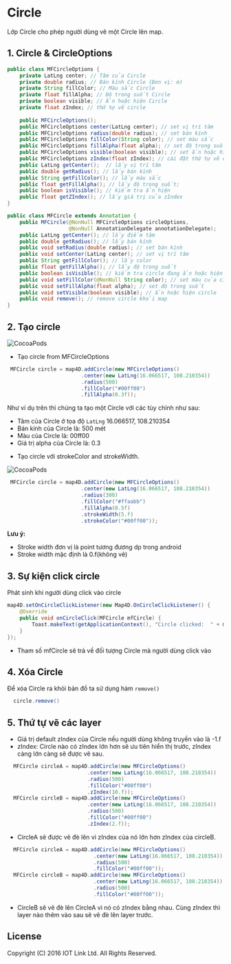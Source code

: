 # Circle
Lớp Circle cho phép người dùng vẽ một Circle lên map.

## 1. Circle & CircleOptions

```java
public class MFCircleOptions {
	private LatLng center; // Tâm của Circle 
	private double radius; // Bán kính Circle (Đơn vị: m)
	private String fillColor; // Màu sắc Circle
	private float fillAlpha; // Độ trong suốt Circle
	private boolean visible; // Ẩn hoặc hiện Circle
	private float zIndex; // thứ tự vẽ circle
	
	public MFCircleOptions();
	public MFCircleOptions center(LatLng center); // set vị trí tâm
	public MFCircleOptions radius(double radius); // set bán kính
	public MFCircleOptions fillColor(String color); // set màu sắc
	public MFCircleOptions fillAlpha(float alpha); // set độ trong suốt
	public MFCircleOptions visible(boolean visible); // set ẩn hoặc hiện circle
	public MFCircleOptions zIndex(float zIndex); // cài đặt thứ tự vẽ circle trên map
	public LatLng getCenter();  // lấy vị trí tâm
	public double getRadius(); // lấy bán kính
	public String getFillColor(); // lấy màu sắc
	public float getFillAlpha(); // lấy độ trong suốt;
	public boolean isVisible(); // kiểm tra ẩn hiện
	public float getZIndex(); // lấy giá trị của zIndex
}

public class MFCircle extends Annotation {
    public MFCircle(@NonNull MFCircleOptions circleOptions,
                    @NonNull AnnotationDelegate annotationDelegate);
    public LatLng getCenter(); // lấy điểm tâm
    public double getRadius(); // lấy bán kính
    public void setRadius(double radius); // set bán kính
    public void setCenter(LatLng center); // set vị trí tâm
    public String getFillColor(); // lấy color
    public float getFillAlpha(); // lấy độ trong suốt
    public boolean isVisible(); // kiểm tra circle đang ẩn hoặc hiện
    public void setFillColor(@NonNull String color); // set màu của circle
    public void setFillAlpha(float alpha); // set độ trong suốt
    public void setVisible(boolean visible); // ẩn hoặc hiện circle
    public void remove(); // remove circle khỏi map
}
```

## 2. Tạo circle

![CocoaPods](https://raw.githubusercontent.com/iotlinkadmin/map4d-android-sdk/master/docs/resource/6-circle.png)

- Tạo circle from MFCircleOptions 

```java
 MFCircle circle = map4D.addCircle(new MFCircleOptions()
                        .center(new LatLng(16.066517, 108.210354))
                        .radius(500)
                        .fillColor("#00ff00")
                        .fillAlpha(0.3f));
```

Như ví dụ trên thì chúng ta tạo một Circle với các tùy chỉnh như sau:
* Tâm của Circle ở tọa độ `LatLng` 16.066517, 108.210354
* Bán kính của Circle là: 500 mét
* Màu của Circle là: 00ff00
* Giá trị alpha của Circle là: 0.3

- Tạo circle với strokeColor and strokeWidth.

![CocoaPods](https://raw.githubusercontent.com/iotlinkadmin/map4d-android-sdk/master/docs/resource/6-circle-stroke.jpg)

```java
 MFCircle circle = map4D.addCircle(new MFCircleOptions()
                        .center(new LatLng(16.066517, 108.210354))
                        .radius(300)
                        .fillColor("#ffaabb")
                        .fillAlpha(0.5f)
                        .strokeWidth(5.f)
                        .strokeColor("#00ff00"));
```

**Lưu ý:**

   - Stroke width đơn vị là point tương đương dp trong android
   - Stroke width mặc định là 0.f(không vẽ)      

## 3. Sự kiện click circle

Phát sinh khi người dùng click vào circle

```java
map4D.setOnCircleClickListener(new Map4D.OnCircleClickListener() {
    @Override
    public void onCircleClick(MFCircle mfCircle) {
        Toast.makeText(getApplicationContext(), "Circle clicked:  " + mfCircle.getId(), Toast.LENGTH_SHORT).show();
    }
});
```

* Tham số mfCircle sẽ trả về đối tượng Circle mà người dùng click vào

## 4. Xóa Circle

Để xóa Circle ra khỏi bản đồ ta sử dụng hàm `remove()`

```java
  circle.remove()
```

## 5. Thứ tự vẽ các layer

- Giá trị default zIndex của Circle nếu người dùng không truyền vào là -1.f
- zIndex: Circle nào có zIndex lớn hơn sẽ ưu tiên hiển thị trước, zIndex càng lớn càng sẽ được vẽ sau.

```java
  MFCircle circleA = map4D.addCircle(new MFCircleOptions()
                          .center(new LatLng(16.066517, 108.210354))
                          .radius(500)
                          .fillColor("#00ff00")
                          .zIndex(10.f));
  MFCircle circleB = map4D.addCircle(new MFCircleOptions()
                          .center(new LatLng(16.066517, 108.210354))
                          .radius(500)
                          .fillColor("#00ff00")
                          .zIndex(2.f));
```
- CircleA sẽ được vẽ đè lên vì zIndex của nó lớn hơn zIndex của circleB.

```java
  MFCircle circleA = map4D.addCircle(new MFCircleOptions()
                            .center(new LatLng(16.066517, 108.210354))
                            .radius(500)
                            .fillColor("#00ff00"));
  MFCircle circleB = map4D.addCircle(new MFCircleOptions()
                            .center(new LatLng(16.066517, 108.210354))
                            .radius(500)
                            .fillColor("#00ff00"));
```

- CircleB sẽ vẽ đè lên CircleA vì nó có zIndex bằng nhau. Cùng zIndex thì layer nào thêm vào sau sẽ vẽ đè lên layer trước.

License
-------

Copyright (C) 2016 IOT Link Ltd. All Rights Reserved.

